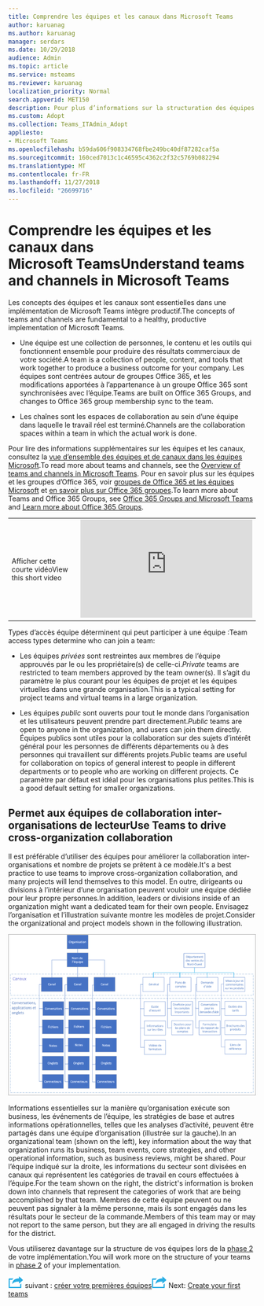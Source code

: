 ```yaml
---
title: Comprendre les équipes et les canaux dans Microsoft Teams
author: karuanag
ms.author: karuanag
manager: serdars
ms.date: 10/29/2018
audience: Admin
ms.topic: article
ms.service: msteams
ms.reviewer: karuanag
localization_priority: Normal
search.appverid: MET150
description: Pour plus d’informations sur la structuration des équipes et canaux dans Microsoft Teams.
ms.custom: Adopt
ms.collection: Teams_ITAdmin_Adopt
appliesto:
- Microsoft Teams
ms.openlocfilehash: b59da606f908334768fbe249bc40df87282caf5a
ms.sourcegitcommit: 160ced7013c1c46595c4362c2f32c5769b082294
ms.translationtype: MT
ms.contentlocale: fr-FR
ms.lasthandoff: 11/27/2018
ms.locfileid: "26699716"
---
```

# <a name="understand-teams-and-channels-in-microsoft-teams"></a><span data-ttu-id="ee79d-103">Comprendre les équipes et les canaux dans Microsoft Teams</span><span class="sxs-lookup"><span data-stu-id="ee79d-103">Understand teams and channels in Microsoft Teams</span></span>

<span data-ttu-id="ee79d-104">Les concepts des équipes et les canaux sont essentielles dans une implémentation de Microsoft Teams intègre productif.</span><span class="sxs-lookup"><span data-stu-id="ee79d-104">The concepts of teams and channels are fundamental to a healthy, productive implementation of Microsoft Teams.</span></span> 

- <span data-ttu-id="ee79d-105">Une équipe est une collection de personnes, le contenu et les outils qui fonctionnent ensemble pour produire des résultats commerciaux de votre société.</span><span class="sxs-lookup"><span data-stu-id="ee79d-105">A team is a collection of people, content, and tools that work together to produce a business outcome for your company.</span></span> <span data-ttu-id="ee79d-106">Les équipes sont centrées autour de groupes Office 365, et les modifications apportées à l’appartenance à un groupe Office 365 sont synchronisées avec l’équipe.</span><span class="sxs-lookup"><span data-stu-id="ee79d-106">Teams are built on Office 365 Groups, and changes to Office 365 group membership sync to the team.</span></span> 

- <span data-ttu-id="ee79d-107">Les chaînes sont les espaces de collaboration au sein d’une équipe dans laquelle le travail réel est terminé.</span><span class="sxs-lookup"><span data-stu-id="ee79d-107">Channels are the collaboration spaces within a team in which the actual work is done.</span></span> 

<span data-ttu-id="ee79d-108">Pour lire des informations supplémentaires sur les équipes et les canaux, consultez la [vue d’ensemble des équipes et de canaux dans les équipes Microsoft](teams-channels-overview.md).</span><span class="sxs-lookup"><span data-stu-id="ee79d-108">To read more about teams and channels, see the [Overview of teams and channels in Microsoft Teams](teams-channels-overview.md).</span></span> <span data-ttu-id="ee79d-109">Pour en savoir plus sur les équipes et les groupes d’Office 365, voir [groupes de Office 365 et les équipes Microsoft](office-365-groups.md) et [en savoir plus sur Office 365 groupes](https://support.office.com/article/Learn-about-Office-365-groups-b565caa1-5c40-40ef-9915-60fdb2d97fa2).</span><span class="sxs-lookup"><span data-stu-id="ee79d-109">To learn more about Teams and Office 365 Groups, see [Office 365 Groups and Microsoft Teams](office-365-groups.md) and [Learn more about Office 365 Groups](https://support.office.com/article/Learn-about-Office-365-groups-b565caa1-5c40-40ef-9915-60fdb2d97fa2).</span></span>


|  |  |
|---------|---------|
| <span data-ttu-id="ee79d-110">Afficher cette courte vidéo</span><span class="sxs-lookup"><span data-stu-id="ee79d-110">View this short video</span></span>   | <iframe width="350" height="200" src="https://www.youtube.com/embed/hjJWtoaRJeE" frameborder="0" allowfullscreen></iframe>   |


<span data-ttu-id="ee79d-111">Types d’accès équipe déterminent qui peut participer à une équipe :</span><span class="sxs-lookup"><span data-stu-id="ee79d-111">Team access types determine who can join a team:</span></span>

- <span data-ttu-id="ee79d-112">Les équipes *privées* sont restreintes aux membres de l’équipe approuvés par le ou les propriétaire(s) de celle-ci.</span><span class="sxs-lookup"><span data-stu-id="ee79d-112">*Private* teams are restricted to team members approved by the team owner(s).</span></span> <span data-ttu-id="ee79d-113">Il s’agit du paramètre le plus courant pour les équipes de projet et les équipes virtuelles dans une grande organisation.</span><span class="sxs-lookup"><span data-stu-id="ee79d-113">This is a typical setting for project teams and virtual teams in a large organization.</span></span>

- <span data-ttu-id="ee79d-114">Les équipes *public* sont ouverts pour tout le monde dans l’organisation et les utilisateurs peuvent prendre part directement.</span><span class="sxs-lookup"><span data-stu-id="ee79d-114">*Public* teams are open to anyone in the organization, and users can join them directly.</span></span> <span data-ttu-id="ee79d-115">Équipes publics sont utiles pour la collaboration sur des sujets d’intérêt général pour les personnes de différents départements ou à des personnes qui travaillent sur différents projets.</span><span class="sxs-lookup"><span data-stu-id="ee79d-115">Public teams are useful for collaboration on topics of general interest to people in different departments or to people who are working on different projects.</span></span> <span data-ttu-id="ee79d-116">Ce paramètre par défaut est idéal pour les organisations plus petites.</span><span class="sxs-lookup"><span data-stu-id="ee79d-116">This is a good default setting for smaller organizations.</span></span>

## <a name="use-teams-to-drive-cross-organization-collaboration"></a><span data-ttu-id="ee79d-117">Permet aux équipes de collaboration inter-organisations de lecteur</span><span class="sxs-lookup"><span data-stu-id="ee79d-117">Use Teams to drive cross-organization collaboration</span></span>

<span data-ttu-id="ee79d-118">Il est préférable d’utiliser des équipes pour améliorer la collaboration inter-organisations et nombre de projets se prêtent à ce modèle.</span><span class="sxs-lookup"><span data-stu-id="ee79d-118">It's a best practice to use teams to improve cross-organization collaboration, and many projects will lend themselves to this model.</span></span> <span data-ttu-id="ee79d-119">En outre, dirigeants ou divisions à l’intérieur d’une organisation peuvent vouloir une équipe dédiée pour leur propre personnes.</span><span class="sxs-lookup"><span data-stu-id="ee79d-119">In addition, leaders or divisions inside of an organization might want a dedicated team for their own people.</span></span> <span data-ttu-id="ee79d-120">Envisagez l’organisation et l’illustration suivante montre les modèles de projet.</span><span class="sxs-lookup"><span data-stu-id="ee79d-120">Consider the organizational and project models shown in the following illustration.</span></span>

![Modèles de projet et d’organisation](media/teams-adoption-organization-project.png)

<span data-ttu-id="ee79d-122">Informations essentielles sur la manière qu’organisation exécute son business, les événements de l’équipe, les stratégies de base et autres informations opérationnelles, telles que les analyses d’activité, peuvent être partagés dans une équipe d’organisation (illustrée sur la gauche).</span><span class="sxs-lookup"><span data-stu-id="ee79d-122">In an organizational team (shown on the left), key information about the way that organization runs its business, team events, core strategies, and other operational information, such as business reviews, might be shared.</span></span> <span data-ttu-id="ee79d-123">Pour l’équipe indiqué sur la droite, les informations du secteur sont divisées en canaux qui représentent les catégories de travail en cours effectuées à l’équipe.</span><span class="sxs-lookup"><span data-stu-id="ee79d-123">For the team shown on the right, the district's information is broken down into channels that represent the categories of work that are being accomplished by that team.</span></span> <span data-ttu-id="ee79d-124">Membres de cette équipe peuvent ou ne peuvent pas signaler à la même personne, mais ils sont engagés dans les résultats pour le secteur de la commande.</span><span class="sxs-lookup"><span data-stu-id="ee79d-124">Members of this team may or may not report to the same person, but they are all engaged in driving the results for the district.</span></span>
  
<span data-ttu-id="ee79d-125">Vous utiliserez davantage sur la structure de vos équipes lors de la [phase 2](teams-adoption-phase2-experiment.md) de votre implémentation.</span><span class="sxs-lookup"><span data-stu-id="ee79d-125">You will work more on the structure of your teams in [phase 2](teams-adoption-phase2-experiment.md) of your implementation.</span></span>

<span data-ttu-id="ee79d-126">![Icône d’étapes suivante](media/teams-adoption-next-icon.png) suivant : [créer votre premières équipes](teams-adoption-your-first-teams.md)</span><span class="sxs-lookup"><span data-stu-id="ee79d-126">![Next Steps icon](media/teams-adoption-next-icon.png) Next: [Create your first teams](teams-adoption-your-first-teams.md)</span></span>